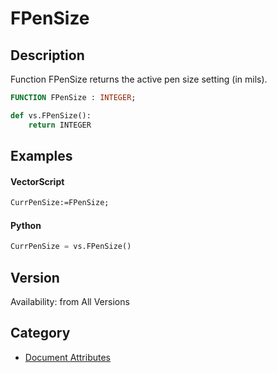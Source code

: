 # FPenSize

## Description
Function FPenSize returns the active pen size setting (in mils).

```pascal
FUNCTION FPenSize : INTEGER;
```

```python
def vs.FPenSize():
    return INTEGER
```

## Examples
#### VectorScript ####
```pascal
CurrPenSize:=FPenSize;
```
#### Python ####
```python
CurrPenSize = vs.FPenSize()
```

## Version
Availability: from All Versions

## Category
* [Document Attributes](../Categories/Document%20Attributes.md)

